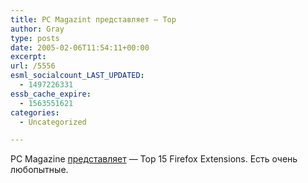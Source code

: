 ```yaml
---
title: PC Magazint представляет — Top
author: Gray
type: posts
date: 2005-02-06T11:54:11+00:00
excerpt:
url: /5556
esml_socialcount_LAST_UPDATED:
  - 1497226331
essb_cache_expire:
  - 1563551621
categories:
  - Uncategorized

---
```








PC Magazinе <a href="http://www.pcmag.com/article2/0,1759,1758849,00.asp" target="_blank">представляет</a> &#8212; Top 15 Firefox Extensions. Есть очень любопытные.